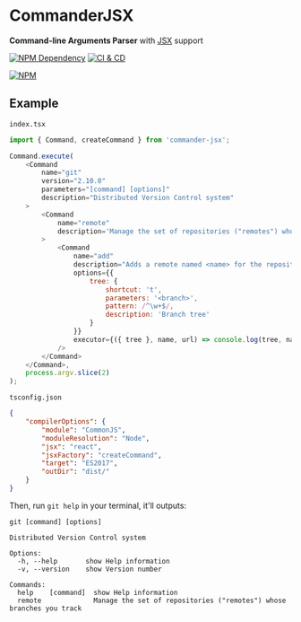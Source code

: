 # CommanderJSX

**Command-line Arguments Parser** with [JSX][1] support

[![NPM Dependency](https://david-dm.org/TechQuery/CommanderJSX.svg)][2]
[![CI & CD](https://github.com/TechQuery/CommanderJSX/workflows/CI%20&%20CD/badge.svg)][3]

[![NPM](https://nodei.co/npm/commander-jsx.png?downloads=true&downloadRank=true&stars=true)][4]

## Example

`index.tsx`

```JavaScript
import { Command, createCommand } from 'commander-jsx';

Command.execute(
    <Command
        name="git"
        version="2.10.0"
        parameters="[command] [options]"
        description="Distributed Version Control system"
    >
        <Command
            name="remote"
            description='Manage the set of repositories ("remotes") whose branches you track'
        >
            <Command
                name="add"
                description="Adds a remote named <name> for the repository at <url>"
                options={{
                    tree: {
                        shortcut: 't',
                        parameters: '<branch>',
                        pattern: /^\w+$/,
                        description: 'Branch tree'
                    }
                }}
                executor={({ tree }, name, url) => console.log(tree, name, url)}
            />
        </Command>
    </Command>,
    process.argv.slice(2)
);
```

`tsconfig.json`

```JSON
{
    "compilerOptions": {
        "module": "CommonJS",
        "moduleResolution": "Node",
        "jsx": "react",
        "jsxFactory": "createCommand",
        "target": "ES2017",
        "outDir": "dist/"
    }
}
```

Then, run `git help` in your terminal, it'll outputs:

    git [command] [options]

    Distributed Version Control system

    Options:
      -h, --help       show Help information
      -v, --version    show Version number

    Commands:
      help    [command]  show Help information
      remote             Manage the set of repositories ("remotes") whose branches you track

[1]: https://facebook.github.io/jsx/
[2]: https://david-dm.org/TechQuery/CommanderJSX
[3]: https://github.com/TechQuery/CommanderJSX/actions
[4]: https://nodei.co/npm/commander-jsx/
